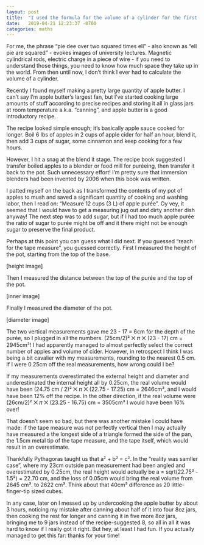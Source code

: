```yaml
---
layout: post
title:  "I used the formula for the volume of a cylinder for the first time in outside of and it went OK"
date:   2019-04-21 12:23:37 -0700
categories: maths
---
```


For me, the phrase “pie dee over two squared times ell” - also known as “ell pie are squared” - evokes images of university lectures. Magnetic cylindrical rods, electric charge in a piece of wire - if you need to understand those things, you need to know how much space they take up in the world. From then until now, I don’t think I ever had to calculate the volume of a cylinder.

Recently I found myself making a pretty large quantity of apple butter. I can’t say I’m apple butter’s largest fan, but I’ve started cooking large amounts of stuff according to precise recipes and storing it all in glass jars at room temperature a.k.a. “canning”, and apple butter is a good introductory recipe.

The recipe looked simple enough; it’s basically apple sauce cooked for longer.  Boil 6 lbs of apples in 2 cups of apple cider for half an hour, blend it, then add 3 cups of sugar, some cinnamon and keep cooking for a few hours.

However, I hit a snag at the blend it stage. The recipe book suggested I transfer boiled apples to a blender or food mill for puréeing, then transfer it back to the pot. Such unnecessary effort! I’m pretty sure that immersion blenders had been invented by 2006 when this book was written.

I patted myself on the back as I transformed the contents of my pot of apples to mush and saved a significant quantity of cooking and washing labor, then I read on: “Measure 12 cups (3 L) of apple purée”.  Oy vey, it seemed that I would have to get a measuring jug out and dirty another dish anyway! The next step was to add sugar, but if I had too much apple purée the ratio of sugar to purée might be off and it there might not be enough sugar to preserve the final product.

Perhaps at this point you can guess what I did next. If you guessed “reach for the tape measure”, you guessed correctly. First I measured the height of the pot, starting from the top of the base.

[height image]

Then I measured the distance between the top of the purée and the top of the pot.

[inner image]

Finally I measured the diameter of the pot.

[diameter image]

The two vertical measurements gave me 23 - 17 = 6cm for the depth of the purée, so I plugged in all the numbers. (25cm/2)² ⨉ 𝜋 ⨉ (23 - 17) cm = 2945cm³! I had apparently managed to almost perfectly select the correct number of apples and volume of cider.  However, in retrospect I think I was being a bit cavalier with my measurements, rounding to the nearest 0.5 cm. If I were 0.25cm off the real measurements, how wrong could I be?

If my measurements overestimated the external height and diameter and underestimated the internal height all by 0.25cm, the real volume would have been (24.75 cm / 2)² ⨉ 𝜋 ⨉ (22.75 - 17.25) cm = 2646cm³, and I would have been 12% off the recipe. In the other direction, if the real volume were (26cm/2)² ⨉ 𝜋 ⨉ (23.25 - 16.75) cm = 3505cm³ I would have been 16% over!

That doesn’t seem so bad, but there was another mistake I could have made: if the tape measure was not perfectly vertical then I may actually have measured a the longest side of a triangle formed the side of the pan, the 1.5cm metal tip of the tape measure, and the tape itself, which would result in an overestimate.

Thankfully Pythagoras taught us that a² + b² = c². In the “reality was samller case”, where my 23cm outside pan measurement had been angled and overestimated by 0.25cm, the real height would actually be a = sqrt(22.75² - 1.5²) = 22.70 cm, and the loss of 0.05cm would bring the real volume from 2645 cm³. to 2622 cm³. Think about that 40cm³ difference as 20 little-finger-tip sized cubes.

In any case, later on I messed up by undercooking the apple butter by about 3 hours, noticing my mistake after canning about half of it into four 8oz jars, then cooking the rest for longer and canning it in five more 8oz jars, bringing me to 9 jars instead of the recipe-suggested 8, so all in all it was hard to know if I really got it right. But hey, at least I had fun. If you actually managed to get this far: thanks for your time!
